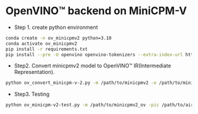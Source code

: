 # OpenVINO™ backend on MiniCPM-V
* Step 1. create python environment

``` sh
conda create -n ov_minicpmv2 python=3.10
conda activate ov_minicpmv2
pip install -r requirements.txt
pip install --pre -U openvino openvino-tokenizers --extra-index-url https://storage.openvinotoolkit.org/simple/wheels/nightly
```

* Step2. Convert minicpmv2 model to OpenVINO™ IR(Intermediate Representation).
``` sh
python ov_convert_minicpm-v-2.py -m /path/to/minicpmv2 -o /path/to/minicpmv2_ov
```

* Step3. Testing
``` sh
python ov_minicpm-v2-test.py -m /path/to/minicpmv2_ov -pic /path/to/airplane.jpeg -p 描述画面内容
```

